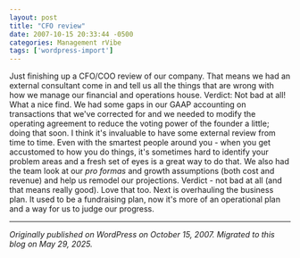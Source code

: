 ```yaml
---
layout: post
title: "CFO review"
date: 2007-10-15 20:33:44 -0500
categories: Management rVibe
tags: ['wordpress-import']
---
```


Just finishing up a CFO/COO review of our company. That means we had an external consultant come in and tell us all the things that are wrong with how we manage our financial and operations house. Verdict: Not bad at all! What a nice find. We had some gaps in our GAAP accounting on transactions that we've corrected for and we needed to modify the operating agreement to reduce the voting power of the founder a little; doing that soon. I think it's invaluable to have some external review from time to time. Even with the smartest people around you - when you get accustomed to how you do things, it's sometimes hard to identify your problem areas and a fresh set of eyes is a great way to do that. We also had the team look at our _pro formas_ and growth assumptions (both cost and revenue) and help us remodel our projections. Verdict - not bad at all (and that means really good). Love that too. Next is overhauling the business plan. It used to be a fundraising plan, now it's more of an operational plan and a way for us to judge our progress.

---

*Originally published on WordPress on October 15, 2007. Migrated to this blog on May 29, 2025.*
